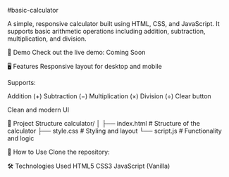 #basic-calculator

A simple, responsive calculator built using HTML, CSS, and JavaScript. It supports basic arithmetic operations including addition, subtraction, multiplication, and division.

🚀 Demo
Check out the live demo: Coming Soon

🖥️ Features
Responsive layout for desktop and mobile

Supports:

Addition (+)
Subtraction (−)
Multiplication (×)
Division (÷)
Clear button

Clean and modern UI

📂 Project Structure
calculator/
│
├── index.html       # Structure of the calculator
├── style.css        # Styling and layout
└── script.js        # Functionality and logic

🔧 How to Use
Clone the repository:


🛠️ Technologies Used
HTML5
CSS3
JavaScript (Vanilla)
